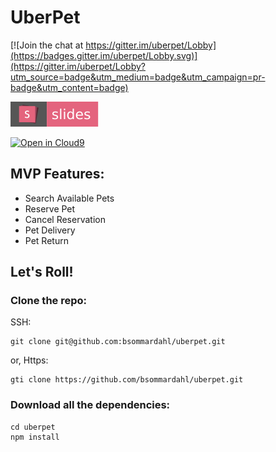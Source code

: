 # UberPet

[![Join the chat at https://gitter.im/uberpet/Lobby](https://badges.gitter.im/uberpet/Lobby.svg)](https://gitter.im/uberpet/Lobby?utm_source=badge&utm_medium=badge&utm_campaign=pr-badge&utm_content=badge)

[![slides-badge](https://raw.githubusercontent.com/kentcdodds/custom-badges/master/badges/slides.svg)](https://slides.com/byronsommardahl/extreme-tdd)

[![Open in Cloud9](https://img.shields.io/badge/Open%20in-Cloud9-blue.svg?style=flat-square)](https://ide.c9.io/bsommardahl/uberpet)

## MVP Features:

- Search Available Pets
- Reserve Pet
- Cancel Reservation
- Pet Delivery
- Pet Return

## Let's Roll!

### Clone the repo:
SSH:
```
git clone git@github.com:bsommardahl/uberpet.git
```
or, Https:
```
gti clone https://github.com/bsommardahl/uberpet.git
```

### Download all the dependencies:
```
cd uberpet
npm install
```
